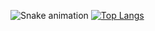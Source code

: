 ![Snake animation](https://github.com/MarianneSts/MarianneSts/blob/output/github-contribution-grid-snake.svg)
[![Top Langs](https://github-readme-stats.vercel.app/api/top-langs/?username=USERNAME&layout=compact)](https://github.com/USERNAME/github-readme-stats)
